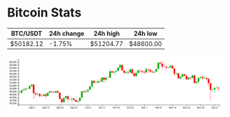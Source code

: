# Bitcoin Stats

BTC/USDT|24h change|24h high|24h low|
|---|---|---|---|
|$50182.12|-1.75%|$51204.77|$48600.00|

<img src="./chart.svg">
